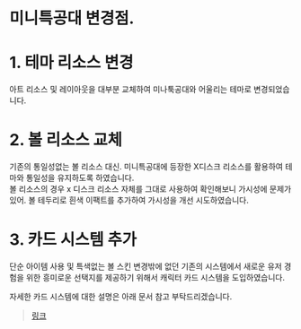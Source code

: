 # 미니특공대 변경점.

# 1. 테마 리소스 변경
아트 리소스 및 레이아웃을 대부분 교체하여 미나툭공대와 어울리는 테마로 변경되었습니다.

# 2. 볼 리소스 교체
기존의 통일성없는 볼 리소스 대신. 미니특공대에 등장한 X디스크 리소스를 활용하여 테마와 통일성을 유지하도록 하였습니다.  
볼 리소스의 경우 x 디스크 리소스 자체를 그대로 사용하여 확인해보니 가시성에 문제가 있어. 볼 테두리로 흰색 이팩트를 추가하여 가시성을 개선 시도하였습니다.

# 3. 카드 시스템 추가
단순 아이템 사용 및 특색없는 볼 스킨 변경밖에 없던 기존의 시스템에서  새로운 유저 경험을 위한 흥미로운 선택지를 제공하기 위해서 캐릭터 카드 시스템을 도입하였습니다.  

자세한 카드 시스템에 대한 설명은 아래 문서 참고 부탁드리겠습니다.
>[링크](카드/카드시스템_메인.md)  

